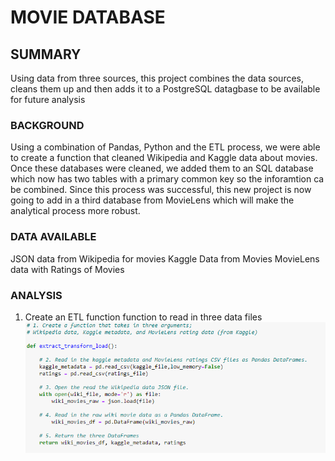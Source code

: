 # MOVIE DATABASE
## SUMMARY
  Using data from three sources, this project combines the data sources, cleans them up and then adds it to a PostgreSQL datagbase to be available for future analysis
### BACKGROUND
Using a combination of Pandas, Python and the ETL process, we were able to create a function that cleaned Wikipedia and Kaggle data about movies.  Once these databases were cleaned, we added them to an SQL database which now has two tables with a primary common key so the inforamtion ca be combined.  Since this process was successful, this new project is now going to add in a third database from MovieLens which will make the analytical process more robust.
### DATA AVAILABLE
  JSON data from Wikipedia for movies
  Kaggle Data from Movies
  MovieLens data with Ratings of Movies
### ANALYSIS
1.  Create an ETL function function to read in three data files
![](https://github.com/xactuary/movies-ETL/blob/main/Resources/Function_1.PNG)
